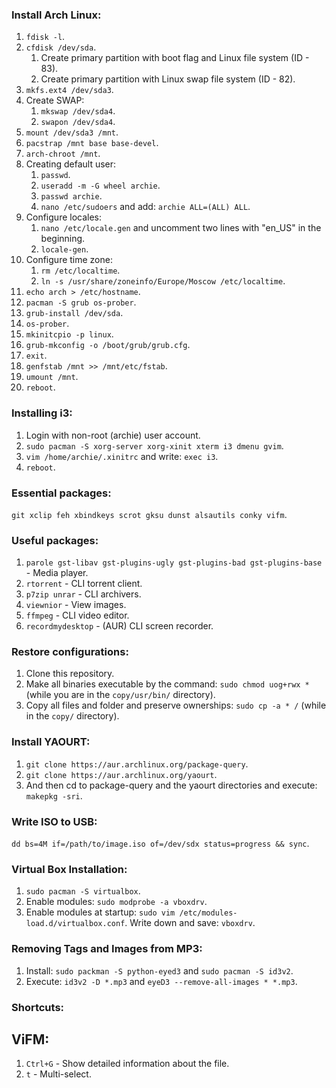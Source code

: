 ### Install Arch Linux:
1. ```fdisk -l```.
2. ```cfdisk /dev/sda```.
    1. Create primary partition with boot flag and Linux file system (ID - 83).
    2. Create primary partition with Linux swap file system (ID - 82).
3. ```mkfs.ext4 /dev/sda3```.
4. Create SWAP:
    1. ```mkswap /dev/sda4```.
    2. ```swapon /dev/sda4```.
5. ```mount /dev/sda3 /mnt```.
6. ```pacstrap /mnt base base-devel```.
7. ```arch-chroot /mnt```.
8. Creating default user:
    1. ```passwd```.
    2. ```useradd -m -G wheel archie```.
    3. ```passwd archie```.
    4. ```nano /etc/sudoers``` and add: ```archie ALL=(ALL) ALL```.
9. Configure locales:
    1. ```nano /etc/locale.gen``` and uncomment two lines with "en_US" in the beginning.
    2. ```locale-gen```.
10. Configure time zone:
    1. ```rm /etc/localtime```.
    2. ```ln -s /usr/share/zoneinfo/Europe/Moscow /etc/localtime```.
11. ```echo arch > /etc/hostname```.
12. ```pacman -S grub os-prober```.
13. ```grub-install /dev/sda```.
14. ```os-prober```.
15. ```mkinitcpio -p linux```.
16. ```grub-mkconfig -o /boot/grub/grub.cfg```.
17. ```exit```.
18. ```genfstab /mnt >> /mnt/etc/fstab```.
19. ```umount /mnt```.
20. ```reboot```.

### Installing i3:
1. Login with non-root (archie) user account.
2. ```sudo pacman -S xorg-server xorg-xinit xterm i3 dmenu gvim```.
3. ```vim /home/archie/.xinitrc``` and write: ```exec i3```.
4. ```reboot```.

### Essential packages:
```git xclip feh xbindkeys scrot gksu dunst alsautils conky vifm```.

### Useful packages:
1. ```parole gst-libav gst-plugins-ugly gst-plugins-bad gst-plugins-base``` - Media player.
2. ```rtorrent``` - CLI torrent client.
3. ```p7zip unrar``` - CLI archivers.
4. ```viewnior``` - View images.
5. ```ffmpeg``` - CLI video editor.
6. ```recordmydesktop``` - (AUR) CLI screen recorder.

### Restore configurations:
1. Clone this repository.
2. Make all binaries executable by the command: ```sudo chmod uog+rwx *``` (while you are in the ```copy/usr/bin/``` directory).
3. Copy all files and folder and preserve ownerships: ```sudo cp -a * /``` (while in the ```copy/``` directory).

### Install YAOURT:
1. ```git clone https://aur.archlinux.org/package-query```.
2. ```git clone https://aur.archlinux.org/yaourt```.
3. And then cd to package-query and the yaourt directories and execute: ```makepkg -sri```.

### Write ISO to USB:
```dd bs=4M if=/path/to/image.iso of=/dev/sdx status=progress && sync```.

### Virtual Box Installation:
1. ```sudo pacman -S virtualbox```.
2. Enable modules: ```sudo modprobe -a vboxdrv```.
3. Enable modules at startup: ```sudo vim /etc/modules-load.d/virtualbox.conf```. Write down and save: ```vboxdrv```.

### Removing Tags and Images from MP3:
1. Install: ```sudo packman -S python-eyed3``` and ```sudo pacman -S id3v2```.
2. Execute: ```id3v2 -D *.mp3``` and ```eyeD3 --remove-all-images * *.mp3```.

### Shortcuts:
## ViFM:
1. ```Ctrl+G``` - Show detailed information about the file.
2. ```t``` - Multi-select.
